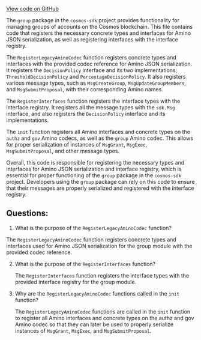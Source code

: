 [View code on GitHub](https://github.com/cosmos/cosmos-sdk/blob/main/x/group/codec.go)

The `group` package in the `cosmos-sdk` project provides functionality for managing groups of accounts on the Cosmos blockchain. This file contains code that registers the necessary concrete types and interfaces for Amino JSON serialization, as well as registering interfaces with the interface registry.

The `RegisterLegacyAminoCodec` function registers concrete types and interfaces with the provided codec reference for Amino JSON serialization. It registers the `DecisionPolicy` interface and its two implementations, `ThresholdDecisionPolicy` and `PercentageDecisionPolicy`. It also registers various message types, such as `MsgCreateGroup`, `MsgUpdateGroupMembers`, and `MsgSubmitProposal`, with their corresponding Amino names.

The `RegisterInterfaces` function registers the interface types with the interface registry. It registers all the message types with the `sdk.Msg` interface, and also registers the `DecisionPolicy` interface and its implementations.

The `init` function registers all Amino interfaces and concrete types on the `authz` and `gov` Amino codecs, as well as the `group` Amino codec. This allows for proper serialization of instances of `MsgGrant`, `MsgExec`, `MsgSubmitProposal`, and other message types.

Overall, this code is responsible for registering the necessary types and interfaces for Amino JSON serialization and interface registry, which is essential for proper functioning of the `group` package in the `cosmos-sdk` project. Developers using the `group` package can rely on this code to ensure that their messages are properly serialized and registered with the interface registry.
## Questions: 
 1. What is the purpose of the `RegisterLegacyAminoCodec` function?
   
   The `RegisterLegacyAminoCodec` function registers concrete types and interfaces used for Amino JSON serialization for the group module with the provided codec reference.

2. What is the purpose of the `RegisterInterfaces` function?
   
   The `RegisterInterfaces` function registers the interface types with the provided interface registry for the group module.

3. Why are the `RegisterLegacyAminoCodec` functions called in the `init` function?
   
   The `RegisterLegacyAminoCodec` functions are called in the `init` function to register all Amino interfaces and concrete types on the authz and gov Amino codec so that they can later be used to properly serialize instances of `MsgGrant`, `MsgExec`, and `MsgSubmitProposal`.